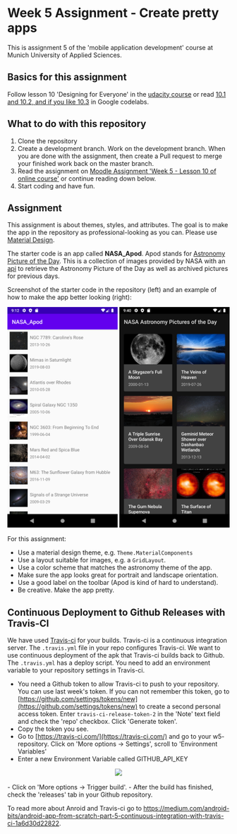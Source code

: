 # Week 5 Assignment - Create pretty apps

This is assignment 5 of the 'mobile application development' course at Munich University of Applied Sciences.

## Basics for this assignment
Follow lesson 10 'Designing for Everyone' in the [udacity course](https://www.udacity.com/course/developing-android-apps-with-kotlin--ud9012)
or read [10.1 and 10.2, and if you like 10.3](https://codelabs.developers.google.com/android-kotlin-fundamentals/) in Google codelabs.

## What to do with this repository

1. Clone the repository
2. Create a development branch. Work on the development branch. When you are done with the assignment, then create a Pull request to merge your finished work back on the master branch. 
3. Read the assignment on [Moodle Assignment 'Week 5 - Lesson 10 of online course'](https://moodle.hm.edu/mod/assign/view.php?id=442853) or continue reading down below.
4. Start coding and have fun.

## Assignment

This assignment is about themes, styles, and attributes. The goal is to make the app in the repository as professional-looking as you can. Please use [Material Design](https://material.io/).

The starter code is an app called **NASA_Apod**. Apod stands for [Astronomy Picture of the Day](https://apod.nasa.gov/apod/astropix.html). This is a collection of images provided by NASA with an [api](https://data.nasa.gov/Space-Science/Astronomy-Picture-of-the-Day-API/ez2w-t8ua) to retrieve the Astronomy Picture of the Day as well as archived pictures for previous days.

Screenshot of the starter code in the repository (left) and an example of how to make the app better looking (right):

<img height="500" src="https://github.com/gsocher/w5/blob/master/doc/starter_app.png">  <img height="500" src="https://github.com/gsocher/w5/blob/master/doc/styled_app_example.png">

For this assignment:

- Use a material design theme, e.g. ```Theme.MaterialComponents```
- Use a layout suitable for images, e.g. a ```GridLayout```.
- Use a color scheme that matches the astronomy theme of the app.
- Make sure the app looks great for portrait and landscape orientation.
- Use a good label on the toolbar (Apod is kind of hard to understand).
- Be creative. Make the app pretty.




## Continuous Deployment to Github Releases with Travis-CI

We have used [Travis-ci](https://travis-ci.com/) for your builds. Travis-ci is a continuous integration server. The ```.travis.yml``` file in your repo configures Travis-ci. We want to use continuous deployment of the apk that Travis-ci builds back to Github. The ```.travis.yml``` has a deploy script. You need to add an environment variable to your repository settings in Travis-ci.
- You need a Github token to allow Travis-ci to push to your repository. You can use last week's token. If you can not remember this token, go to [https://github.com/settings/tokens/new](https://github.com/settings/tokens/new) to create a second personal access token. Enter ```travis-ci-release-token-2``` in the 'Note' text field and check the 'repo' checkbox. Click 'Generate token'.
- Copy the token you see.
- Go to [https://travis-ci.com/](https://travis-ci.com/) and go to your w5- repository. Click on 'More options -> Settings', scroll to 'Environment Variables'
- Enter a new Environment Variable called GITHUB_API_KEY
<p align="center">
  <img  src="https://miro.medium.com/max/1400/1*YKZ0pQW7EYZQV70qq5WMZw.png">
</p>
- Click on 'More options -> Trigger build'. 
- After the build has finished, check the 'releases' tab in your Github repository. 

To read more about Anroid and Travis-ci go to https://medium.com/android-bits/android-app-from-scratch-part-5-continuous-integration-with-travis-ci-1a6d30d22822.
